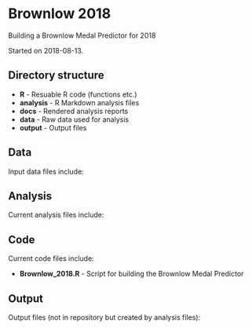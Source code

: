 # Brownlow 2018

Building a Brownlow Medal Predictor for 2018

Started on 2018-08-13.

## Directory structure

* **R** - Resuable R code (functions etc.)
* **analysis** - R Markdown analysis files
* **docs** - Rendered analysis reports
* **data** - Raw data used for analysis
* **output** - Output files

## Data

Input data files include:

## Analysis

Current analysis files include:


## Code

Current code files include:

* **Brownlow_2018.R** - Script for building the Brownlow Medal Predictor

## Output

Output files (not in repository but created by analysis files):

